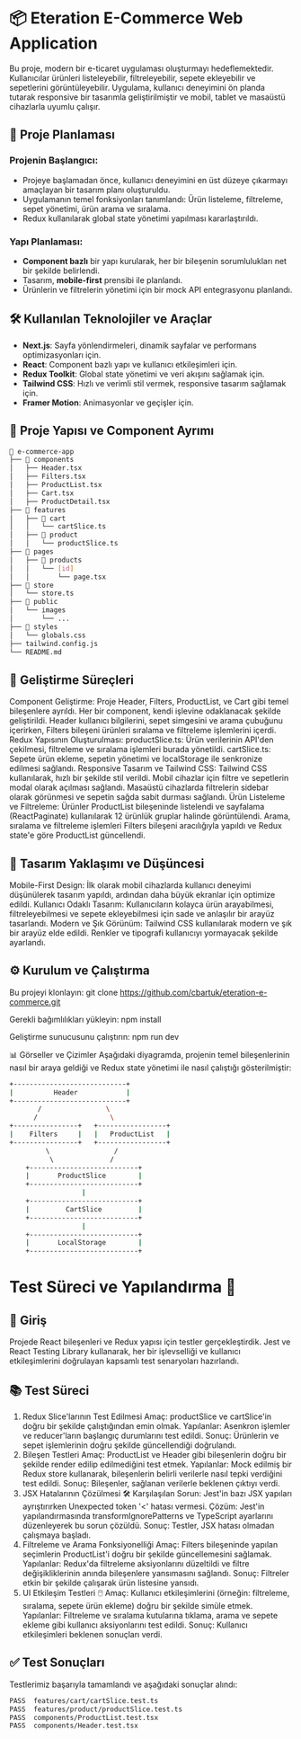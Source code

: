 # 📦 Eteration E-Commerce Web Application

Bu proje, modern bir e-ticaret uygulaması oluşturmayı hedeflemektedir. Kullanıcılar ürünleri listeleyebilir, filtreleyebilir, sepete ekleyebilir ve sepetlerini görüntüleyebilir. Uygulama, kullanıcı deneyimini ön planda tutarak responsive bir tasarımla geliştirilmiştir ve mobil, tablet ve masaüstü cihazlarla uyumlu çalışır.

## 📝 Proje Planlaması

### Projenin Başlangıcı:
- Projeye başlamadan önce, kullanıcı deneyimini en üst düzeye çıkarmayı amaçlayan bir tasarım planı oluşturuldu.
- Uygulamanın temel fonksiyonları tanımlandı: Ürün listeleme, filtreleme, sepet yönetimi, ürün arama ve sıralama.
- Redux kullanılarak global state yönetimi yapılması kararlaştırıldı.

### Yapı Planlaması:
- **Component bazlı** bir yapı kurularak, her bir bileşenin sorumlulukları net bir şekilde belirlendi.
- Tasarım, **mobile-first** prensibi ile planlandı.
- Ürünlerin ve filtrelerin yönetimi için bir mock API entegrasyonu planlandı.

## 🛠️ Kullanılan Teknolojiler ve Araçlar
- **Next.js**: Sayfa yönlendirmeleri, dinamik sayfalar ve performans optimizasyonları için.
- **React**: Component bazlı yapı ve kullanıcı etkileşimleri için.
- **Redux Toolkit**: Global state yönetimi ve veri akışını sağlamak için.
- **Tailwind CSS**: Hızlı ve verimli stil vermek, responsive tasarım sağlamak için.
- **Framer Motion**: Animasyonlar ve geçişler için.

## 📁 Proje Yapısı ve Component Ayrımı

```bash
📂 e-commerce-app
├── 📂 components
│   ├── Header.tsx
│   ├── Filters.tsx
│   ├── ProductList.tsx
│   ├── Cart.tsx
│   ├── ProductDetail.tsx
├── 📂 features
│   ├── 📂 cart
│   │   └── cartSlice.ts
│   ├── 📂 product
│   │   └── productSlice.ts
├── 📂 pages
│   ├── 📂 products
│   │   └── [id]
│   │       └── page.tsx
├── 📂 store
│   └── store.ts
├── 📂 public
│   └── images
│       └── ...
├── 📂 styles
│   └── globals.css
├── tailwind.config.js
└── README.md
```


## 🚀 Geliştirme Süreçleri
Component Geliştirme:
Proje Header, Filters, ProductList, ve Cart gibi temel bileşenlere ayrıldı.
Her bir component, kendi işlevine odaklanacak şekilde geliştirildi.
Header kullanıcı bilgilerini, sepet simgesini ve arama çubuğunu içerirken, Filters bileşeni ürünleri sıralama ve filtreleme işlemlerini içerdi.
Redux Yapısının Oluşturulması:
productSlice.ts: Ürün verilerinin API'den çekilmesi, filtreleme ve sıralama işlemleri burada yönetildi.
cartSlice.ts: Sepete ürün ekleme, sepetin yönetimi ve localStorage ile senkronize edilmesi sağlandı.
Responsive Tasarım ve Tailwind CSS:
Tailwind CSS kullanılarak, hızlı bir şekilde stil verildi.
Mobil cihazlar için filtre ve sepetlerin modal olarak açılması sağlandı.
Masaüstü cihazlarda filtrelerin sidebar olarak görünmesi ve sepetin sağda sabit durması sağlandı.
Ürün Listeleme ve Filtreleme:
Ürünler ProductList bileşeninde listelendi ve sayfalama (ReactPaginate) kullanılarak 12 ürünlük gruplar halinde görüntülendi.
Arama, sıralama ve filtreleme işlemleri Filters bileşeni aracılığıyla yapıldı ve Redux state'e göre ProductList güncellendi.

## 🎨 Tasarım Yaklaşımı ve Düşüncesi
Mobile-First Design: İlk olarak mobil cihazlarda kullanıcı deneyimi düşünülerek tasarım yapıldı, ardından daha büyük ekranlar için optimize edildi.
Kullanıcı Odaklı Tasarım: Kullanıcıların kolayca ürün arayabilmesi, filtreleyebilmesi ve sepete ekleyebilmesi için sade ve anlaşılır bir arayüz tasarlandı.
Modern ve Şık Görünüm: Tailwind CSS kullanılarak modern ve şık bir arayüz elde edildi. Renkler ve tipografi kullanıcıyı yormayacak şekilde ayarlandı.

## ⚙️ Kurulum ve Çalıştırma
Bu projeyi klonlayın:
git clone https://github.com/cbartuk/eteration-e-commerce.git

Gerekli bağımlılıkları yükleyin:
npm install

Geliştirme sunucusunu çalıştırın:
npm run dev


📊 Görseller ve Çizimler
Aşağıdaki diyagramda, projenin temel bileşenlerinin nasıl bir araya geldiği ve Redux state yönetimi ile nasıl çalıştığı gösterilmiştir:

```bash
+----------------------------+
|          Header            |
+----------------------------+
       /                \
      /                  \
+----------------+   +-----------------+
|    Filters     |   |   ProductList   |
+----------------+   +-----------------+
         \                /
          \              /
    +---------------------------+
    |       ProductSlice        |
    +---------------------------+
                  |
    +---------------------------+
    |         CartSlice         |
    +---------------------------+
                  |
    +---------------------------+
    |       LocalStorage        |
    +---------------------------+
```
# Test Süreci ve Yapılandırma 🧪
## 🚀 Giriş
Projede React bileşenleri ve Redux yapısı için testler gerçekleştirdik. Jest ve React Testing Library kullanarak, her bir işlevselliği ve kullanıcı etkileşimlerini doğrulayan kapsamlı test senaryoları hazırlandı.

## 📚 Test Süreci
1. Redux Slice'larının Test Edilmesi
Amaç: productSlice ve cartSlice'in doğru bir şekilde çalıştığından emin olmak.
Yapılanlar: Asenkron işlemler ve reducer'ların başlangıç durumlarını test edildi.
Sonuç: Ürünlerin ve sepet işlemlerinin doğru şekilde güncellendiği doğrulandı.
2. Bileşen Testleri
Amaç: ProductList ve Header gibi bileşenlerin doğru bir şekilde render edilip edilmediğini test etmek.
Yapılanlar: Mock edilmiş bir Redux store kullanarak, bileşenlerin belirli verilerle nasıl tepki verdiğini test edildi.
Sonuç: Bileşenler, sağlanan verilerle beklenen çıktıyı verdi.
3. JSX Hatalarının Çözülmesi 🛠️
Karşılaşılan Sorun: Jest'in bazı JSX yapıları ayrıştırırken Unexpected token '<' hatası vermesi.
Çözüm: Jest'in yapılandırmasında transformIgnorePatterns ve TypeScript ayarlarını düzenleyerek bu sorun çözüldü.
Sonuç: Testler, JSX hatası olmadan çalışmaya başladı.
4. Filtreleme ve Arama Fonksiyonelliği
Amaç: Filters bileşeninde yapılan seçimlerin ProductList'i doğru bir şekilde güncellemesini sağlamak.
Yapılanlar: Redux'da filtreleme aksiyonlarını düzeltildi ve filtre değişikliklerinin anında bileşenlere yansımasını sağlandı.
Sonuç: Filtreler etkin bir şekilde çalışarak ürün listesine yansıdı.
5. UI Etkileşim Testleri 🖱️
Amaç: Kullanıcı etkileşimlerini (örneğin: filtreleme, sıralama, sepete ürün ekleme) doğru bir şekilde simüle etmek.
Yapılanlar: Filtreleme ve sıralama kutularına tıklama, arama ve sepete ekleme gibi kullanıcı aksiyonlarını test edildi.
Sonuç: Kullanıcı etkileşimleri beklenen sonuçları verdi.
## ✅ Test Sonuçları
Testlerimiz başarıyla tamamlandı ve aşağıdaki sonuçlar alındı:

```bash
PASS  features/cart/cartSlice.test.ts
PASS  features/product/productSlice.test.ts
PASS  components/ProductList.test.tsx
PASS  components/Header.test.tsx
```

